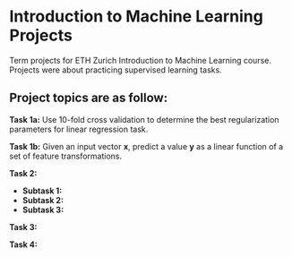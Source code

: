 # Introduction to Machine Learning Projects
Term projects for ETH Zurich Introduction to Machine Learning course. Projects were about practicing supervised learning tasks. 

## Project topics are as follow:

**Task 1a:** Use 10-fold cross validation to determine the best regularization parameters for linear regression task.

**Task 1b:** Given an input vector **x**, predict a value **y** as a linear function of a set of feature transformations.

**Task 2:** 
* **Subtask 1:**
* **Subtask 2:**
* **Subtask 3:**

**Task 3:**

**Task 4:**
